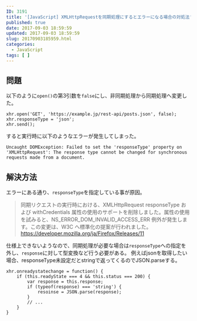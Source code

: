 ```yaml
---
ID: 3191
title: '[JavaScript] XMLHttpRequestを同期処理にするとエラーになる場合の対処法'
published: true
date: 2017-09-03 18:59:59
updated: 2017-09-03 18:59:59
slug: 20170903185959.html
categories:
  - JavaScript
tags: [ ]
---
```

## 問題

以下のように`open()`の第3引数を`false`にし、非同期処理から同期処理へ変更した。

```language-javascript
xhr.open('GET', 'https://example.jp/rest-api/posts.json', false);
xhr.responseType = 'json';
xhr.send();
```

すると実行時に以下のようなエラーが発生してしまった。

```
Uncaught DOMException: Failed to set the 'responseType' property on 'XMLHttpRequest': The response type cannot be changed for synchronous requests made from a document.
```

## 解決方法

エラーにある通り、`responseType`を指定している事が原因。

> 同期リクエストの実行時における、XMLHttpRequest responseType および withCredentials 属性の使用のサポートを削除しました。属性の使用を試みると、NS_ERROR_DOM_INVALID_ACCESS_ERR 例外が発生します。この変更は、W3C へ標準化の提案が行われました。
> https://developer.mozilla.org/ja/Firefox/Releases/11

仕様上できないようなので、同期処理が必要な場合は`responseType`への指定を外し、`response`に対して型変換など行う必要がある。
例えばjsonを取得したい場合、responseType未設定だとstringで返ってくるのでJSON.parseする。

```language-javascript
xhr.onreadystatechange = function() {
    if (this.readyState === 4 && this.status === 200) {
        var response = this.response;
        if (typeof(response) === 'string') {
            resoinse = JSON.parse(response);
        }
        // ...
    }
}
```